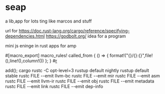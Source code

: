 # seap
a lib,app for lots ting like marcos and stuff

url for https://doc.rust-lang.org/cargo/reference/specifying-dependencies.html
https://godbolt.org/
idea for a program

mini js eninge in rust apps 
for amp

#[macro_export]
macro_rules! called_from {
    () => {
        format!("{}/{}:{}",file!(),line!(),column!())
    };
}
#[r]("https://godbolt.org/#z:OYLghAFBqd5QCxAYwPYBMCmBRdBLAF1QCcAaPECAMzwBtMA7AQwFtMQByARg9KtQYEAysib0QXACx8BBAKoBnTAAUAHpwAMvAFYTStJg1DEArgoKkl9ZATwDKjdAGFUtEywYgATKUcAZPAZMADl3ACNMYgkATlIAB1QFQjsGFzcPb3jE5IEAoNCWCKiuWKtMGxShAiZiAjT3Tx8yioEqmoI8kPDImMtq2vqMpv6OwK7CnpKASktUE2Jkdg4AemWAagAVAE84zDWtueI1tCw1hEjMUjWSNdpUJnQ1wzXMVVY4%2BgA6AFINAEFfn9Vms/gprlQ1gAlMwENZcT4AdgArFcFCwxLQ1lQTAwWgwwTU9kwTER0bZRLRaFtAcD0cQANaYR5MMHfABsGm%2BXgAzN8kQAhQK0MZ8gAi7I0awUqDWBHOWzWAHc6JiGKhYQoEKhFWsTHE1oEaes5Xs5gQ4iSlecGMdUCw4nRAsAlYQENc4rYWHgFExbAIFJ81opMEa1hKubyBWqAProoz0MUS65HcM8vmChjCoIQIIAN0iU0THNlMsVJHpT2IcwY6FDcu9BoUChMmB%2B/2BQkwewQBHNChAq2ArpMYU%2BaBYy3HDvoxAAtK8PiRIpO7dPIvPVIviMvvc3MAplkjotzooCI%2BmY3HgAmkeL/hawlibV6GNGq4qFNG0LQFBBWNWCBAXUkgAL0wKY1lnb5uWwNYIDMPAwKuBCwIg74EX5QE1mw25MA1ABHWogKoNlJDDblRTg/8cVhFksVIqZPgUQiCAgQtuUw/4cNw2F337YDEL2aDKOY2ox0wOg2KeMEUJDDisJw%2BhYW/fjZPIyi8AhPi1gAKjg7TZzhNCYOEp4WAAsMMIU7jsIMuFrMsyjMB/ISrK4mzbO1BQHPQ8V5Pc7CID4q4VMLf5fLPdt1gASQhA4TGAoSOXRQI2IlK4sGQAxtwNWjWQ5B8kyIKUu1yg0bRNa4SQtQDQwfJ81hShgpPQ/k1k%2BDrHMBDgZloTgkV4TwOC0UhUE4aFzClQ5FjDHkeFIQDhp60gICQKc6EichKHWmcQGILgEQ5Pg6AISJ%2BwgMJNF4MJAhqLZOHmm7mGILYAHkwm0cpFvm8c2EEV7M3upbSCwMITGAJwMX7bheCwK9xGB/BtwqfNoZG15yhJJZ5sCU6%2BuB4UwmIO6XCwK6FuIPAWAe5aqAMYAFAANTwTBFVe3Yhvm/hBBEMR2CkGRBGDNRyd0Lh9EMYwYX0PAwn7SAZlQD0Umh3hUHzYhKaweW2MsZyvpSBwa0GTxxf8MYCiKPQEiSP1UlcBpreyO3OktyY9esO22gGB2MnF5ovZGV3umKPp2hNvRzHaYOJmKGZpXmRY9EVQwCHZghooYfgad6/rBvJsaODWUxzGQOFETZT5JQgXBCBuCMuCmXhFq0GZVpAIhXC2v9iAZzheBqBnlEMZyhC1RVOd4HbImCVglhLggy/hQ6q94Jk661vRueECl%2BekbfhfUYGxdIczmDQWuiGIAAJFl%2BS7Bg/hJVB2cYJkadPgQmAv/Ar9fyfP7n1QFUfAADzCgP7n0UBw8gi0DHtqABndaDRXQCASkuYWCzhYKIAgpgGD0lIIqYmcQc76DzqQIaI1C7oMwdgpgcFcE4npBBBeS8K5Vzgpfeuc0rguHtBtFMc0m4LSulMGY9JvDckRMiLwGgvBcG5F4aIAAOUiZCOCSHzsDQuvB%2BwaBEUtNuMBEAgDwGQCgEAOCzioGqWc%2BAFCiGIOgWcuYxAtlnMwNgCgODk2nsQWebBOCsPLivEacNJb0FnAoLYhRXBozXr/EgeBUHixoLQU6c5fS4NlljeJx10nrl%2BowAgeS0kZLsZgMGwBZyBGzsDMp65AjmFMHiLBeEHi%2BiYOTbevNxACwPkoEWx9I76zxEbZwvtTa%2BBrDHK24sbY5HtukKZCyXYWxDiMz2lQRgR39qMwO0d1mx0jjsyZJzDn5A2Y3CmXZkkgA0LnDgA0KEF04H4PwjMACyaxoqQjWMzVmkRi4wjYaEzhiTBHcnFmsPha5IWN2bqImY5wHg9F1hIpRnx5FcC8MojQeKkTcmUUeJECJ1GaJedoyBeiDGtxWsY9uC8vTmO2quARAT54gpCZXdGEK7mpNkL0vegt5CDKPiNE%2BAdDYQEcLs6Z6BZnu1WSkOVyrchHLmR7A2rRTnLM2dqhg3tRiXOOf7XVjszUXPGHMmYuDbmoIeeo55lC1bjRhGsT5vz/ks0VEC4Jy8eXgo3rNKFvC2UzhDQi2ly127ICoMAbufiOVBK5QG1evg%2BUpNIJK/ZTIABiOIxkcBfG%2BLyX44mcBuRJB1jznWvI4E4PNABxYFpduUcJrhCyNYb%2BERobsIluPVxEgEkAiKuCikQHQ0GyLgbIvCHW5OSrRVDqV6EHWI9RXhl2uo4IiwxMwNZJHsJIIAA")

add();
cargo rustc -C opt-level=3
rustup default nightly
rustup default stable
rustc FILE --emit llvm-bc
rustc FILE --emit mir
rustc FILE --emit asm 
rustc FILE --emit llvm-ir
rustc FILE --emit obj
rustc FILE --emit metadata 
rustc FILE --emit link 
rustc FILE --emit dep-info